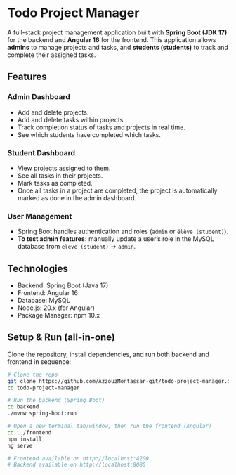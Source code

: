 # Todo Project Manager

A full-stack project management application built with **Spring Boot (JDK 17)** for the backend and **Angular 16** for the frontend. This application allows **admins** to manage projects and tasks, and **students (students)** to track and complete their assigned tasks.  

## Features

### Admin Dashboard
- Add and delete projects.
- Add and delete tasks within projects.
- Track completion status of tasks and projects in real time.
- See which students have completed which tasks.

### Student Dashboard
- View projects assigned to them.
- See all tasks in their projects.
- Mark tasks as completed.
- Once all tasks in a project are completed, the project is automatically marked as done in the admin dashboard.

### User Management
- Spring Boot handles authentication and roles (`admin` or `élève (student)`).
- **To test admin features:** manually update a user’s role in the MySQL database from `eleve (student)` → `admin`.

## Technologies
- Backend: Spring Boot (Java 17)
- Frontend: Angular 16
- Database: MySQL
- Node.js: 20.x (for Angular)
- Package Manager: npm 10.x

## Setup & Run (all-in-one)
Clone the repository, install dependencies, and run both backend and frontend in sequence:

```bash
# Clone the repo
git clone https://github.com/AzzouzMontassar-git/todo-project-manager.git
cd todo-project-manager

# Run the backend (Spring Boot)
cd backend
./mvnw spring-boot:run

# Open a new terminal tab/window, then run the frontend (Angular)
cd ../frontend
npm install
ng serve

# Frontend available on http://localhost:4200
# Backend available on http://localhost:8080
